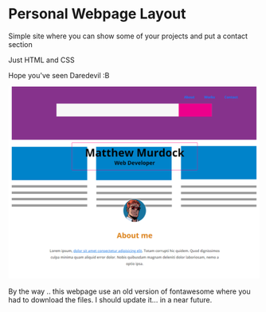# Personal Webpage Layout
Simple site where you can show some of your projects and put a contact section

Just HTML and CSS

Hope you've seen Daredevil :B

![alt tag](img/example.jpg)

By the way .. this webpage use an old version of fontawesome where you had to download the files. I should update it... in a near future.